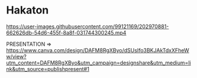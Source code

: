# Hakaton

https://user-images.githubusercontent.com/99121169/202970881-662626db-54d6-455f-8a8f-031744300245.mp4


PRESENTATION => https://www.canva.com/design/DAFM8RgXByo/dSUsIfo3BKJAkTdxXFheWw/view?utm_content=DAFM8RgXByo&utm_campaign=designshare&utm_medium=link&utm_source=publishpresent#1
